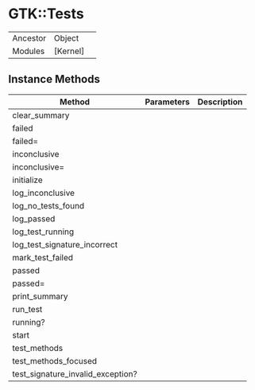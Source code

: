 # GTK::Tests
|  |  |  |
| --- | --- | --- |
| Ancestor | Object |
| Modules | [Kernel] |


## Instance Methods

| Method | Parameters | Description |
| --- | --- | --- |
| clear_summary |  |  |
| failed |  |  |
| failed= |  |  |
| inconclusive |  |  |
| inconclusive= |  |  |
| initialize |  |  |
| log_inconclusive |  |  |
| log_no_tests_found |  |  |
| log_passed |  |  |
| log_test_running |  |  |
| log_test_signature_incorrect |  |  |
| mark_test_failed |  |  |
| passed |  |  |
| passed= |  |  |
| print_summary |  |  |
| run_test |  |  |
| running? |  |  |
| start |  |  |
| test_methods |  |  |
| test_methods_focused |  |  |
| test_signature_invalid_exception? |  |  |
